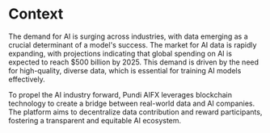 # Context

The demand for AI is surging across industries, with data emerging as a crucial determinant of a model's success. The market for AI data is rapidly expanding, with projections indicating that global spending on AI is expected to reach $500 billion by 2025. This demand is driven by the need for high-quality, diverse data, which is essential for training AI models effectively.

To propel the AI industry forward, Pundi AIFX leverages blockchain technology to create a bridge between real-world data and AI companies. The platform aims to decentralize data contribution and reward participants, fostering a transparent and equitable AI ecosystem.

